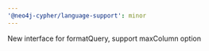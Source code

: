 ```yaml
---
'@neo4j-cypher/language-support': minor
---
```


New interface for formatQuery, support maxColumn option
